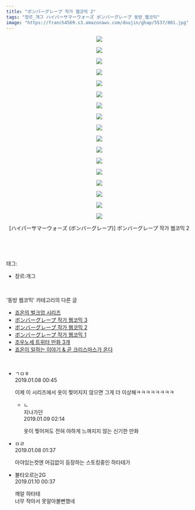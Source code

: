 ```yaml
---
title: "ボンバーグレープ 작가 웹코믹 2"
tags: "장르_개그 ハイパーサマーウォーズ ボンバーグレープ 동방_웹코믹"
image: "https://franch4569.s3.amazonaws.com/doujin/ghap/5537/001.jpg"
---
```

<div class="article">
<p style="text-align: center; clear: none; float: none;"><img src="{{ site.imgserver2 }}/ghap/5537/001.jpg"/></p>
<p style="text-align: center; clear: none; float: none;"><img src="{{ site.imgserver2 }}/ghap/5537/002.jpg"/></p>
<p style="text-align: center; clear: none; float: none;"><img src="{{ site.imgserver2 }}/ghap/5537/003.jpg"/></p>
<p style="text-align: center; clear: none; float: none;"><img src="{{ site.imgserver2 }}/ghap/5537/004.jpg"/></p>
<p style="text-align: center; clear: none; float: none;"><img src="{{ site.imgserver2 }}/ghap/5537/005.jpg"/></p>
<p style="text-align: center; clear: none; float: none;"><img src="{{ site.imgserver2 }}/ghap/5537/006.jpg"/></p>
<p style="text-align: center; clear: none; float: none;"><img src="{{ site.imgserver2 }}/ghap/5537/007.jpg"/></p>
<p style="text-align: center; clear: none; float: none;"><img src="{{ site.imgserver2 }}/ghap/5537/008.jpg"/></p>
<p style="text-align: center; clear: none; float: none;"><img src="{{ site.imgserver2 }}/ghap/5537/009.jpg"/></p>
<p style="text-align: center; clear: none; float: none;"><img src="{{ site.imgserver2 }}/ghap/5537/010.jpg"/></p>
<p style="text-align: center; clear: none; float: none;"><img src="{{ site.imgserver2 }}/ghap/5537/011.jpg"/></p>
<p style="text-align: center; clear: none; float: none;"><img src="{{ site.imgserver2 }}/ghap/5537/012.jpg"/></p>
<p style="text-align: center; clear: none; float: none;"><img src="{{ site.imgserver2 }}/ghap/5537/013.jpg"/></p>
<p style="text-align: center; clear: none; float: none;"><img src="{{ site.imgserver2 }}/ghap/5537/014.jpg"/></p>
<p style="text-align: center; clear: none; float: none;"><img src="{{ site.imgserver2 }}/ghap/5537/015.jpg"/></p>
<p style="text-align: center; clear: none; float: none;"><img src="{{ site.imgserver2 }}/ghap/5537/016.jpg"/></p>
<p style="text-align: center; clear: none; float: none;"><img src="{{ site.imgserver2 }}/ghap/5537/017.jpg"/></p>
<p style="text-align: center; clear: none; float: none;">[ハイパーサマーウォーズ (ボンバーグレープ)] ボンバーグレープ 작가 웹코믹 2</p>
<p><br/></p>
</div><br/>
<div class="tagTrail">
<p>태그: </p>
<ul>
<li>장르:개그</li>
</ul>
</div><br/>
<div class="another">
<p>'동방 웹코믹' 카테고리의 다른 글</p>
<ul>
<li><a href="/ghap_5539">죠온의 벌크업 시리즈</a></li>
<li><a href="/ghap_5538">ボンバーグレープ 작가 웹코믹 3</a></li>
<li><a href="/ghap_5537">ボンバーグレープ 작가 웹코믹 2</a></li>
<li><a href="/ghap_5536">ボンバーグレープ 작가 웹코믹 1</a></li>
<li><a href="/ghap_5460">조우노세 트위터 만화 3개</a></li>
<li><a href="/ghap_5448">죠온이 일하는 이야기 &amp; 곧 크리스마스가 온다</a></li>
</ul>
</div><br/>
<div class="comment">
<ul>
<li class="cb_thumb_off" id="comment15405994">
<div class="cb_comment_area">
<div class="cb_info_area">
<div class="cb_section">
<span class="cb_nick_name">ㄱㅁㅎ</span>
</div>
<div class="cb_section">
<span class="cb_date">2019.01.08 00:45 </span>
</div>
</div>
<div class="cb_dsc_comment">
<p class="cb_dsc">
											이제 이 시리즈에서 옷이 찢어지지 않으면 그게 더 이상해ㅋㅋㅋㅋㅋㅋㅋㅋ
										</p>
</div>
<ul>
<li class="cb_thumb_off" id="comment15406634">
<span class="cb_bu_subnode">ㄴ</span>
<div class="cb_comment_area">
<div class="cb_info_area">
<div class="cb_section">
<span class="cb_nick_name">지나가던</span>
</div>
<div class="cb_section">
<span class="cb_date">2019.01.09 02:14 </span>
</div>
</div>
<div class="cb_dsc_comment">
<p class="cb_dsc">
																옷이 찢어져도 전혀 야하게 느껴지지 않는 신기한 만화
															</p>
</div>
</div>
</li>
</ul>
</div></li>
<li class="cb_thumb_off" id="comment15406019">
<div class="cb_comment_area">
<div class="cb_info_area">
<div class="cb_section">
<span class="cb_nick_name">ㅁㄹ</span>
</div>
<div class="cb_section">
<span class="cb_date">2019.01.08 01:37 </span>
</div>
</div>
<div class="cb_dsc_comment">
<p class="cb_dsc">
											아야있는컷엔 어김없이 등장하는 스토킹중인 하타테가
										</p>
</div>
</div></li>
<li class="cb_thumb_off" id="comment15407228">
<div class="cb_comment_area">
<div class="cb_info_area">
<div class="cb_section">
<span class="cb_nick_name">불타오르는2G</span>
</div>
<div class="cb_section">
<span class="cb_date">2019.01.10 00:37 </span>
</div>
</div>
<div class="cb_dsc_comment">
<p class="cb_dsc">
											깨알 하타테<br/>
너무 작아서 못알아볼뻔했네
										</p>
</div>
</div></li>
</ul>
</div><br/>
